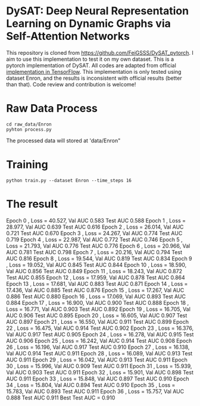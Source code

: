 # DySAT: Deep Neural Representation Learning on Dynamic Graphs via Self-Attention Networks
This repository is cloned from https://github.com/FeiGSSS/DySAT_pytorch. I aim to use this implementation to test it on my own dataset.
This is a pytorch implementation of DySAT. All codes are adapted from official [implementation in TensorFlow](https://github.com/aravindsankar28/DySAT). This implementation is only tested using dataset Enron, and the results is inconsistent with official results (better than that). Code review and contribution is welcome!

# Raw Data Process
```
cd raw_data/Enron
pyhton process.py
```
The processed data will stored at 'data/Enron"

# Training
```
python train.py --dataset Enron --time_steps 16
```

# The result
Epoch 0  ,  Loss = 40.527, Val AUC 0.583 Test AUC 0.588
Epoch 1  ,  Loss = 28.977, Val AUC 0.639 Test AUC 0.616
Epoch 2  ,  Loss = 26.014, Val AUC 0.721 Test AUC 0.670
Epoch 3  ,  Loss = 24.267, Val AUC 0.774 Test AUC 0.719
Epoch 4  ,  Loss = 22.987, Val AUC 0.772 Test AUC 0.746
Epoch 5  ,  Loss = 21.793, Val AUC 0.776 Test AUC 0.776
Epoch 6  ,  Loss = 20.966, Val AUC 0.781 Test AUC 0.798
Epoch 7  ,  Loss = 20.216, Val AUC 0.794 Test AUC 0.816
Epoch 8  ,  Loss = 19.544, Val AUC 0.819 Test AUC 0.834
Epoch 9  ,  Loss = 19.052, Val AUC 0.845 Test AUC 0.844
Epoch 10 ,  Loss = 18.590, Val AUC 0.856 Test AUC 0.849
Epoch 11 ,  Loss = 18.243, Val AUC 0.872 Test AUC 0.855
Epoch 12 ,  Loss = 17.959, Val AUC 0.878 Test AUC 0.864
Epoch 13 ,  Loss = 17.681, Val AUC 0.883 Test AUC 0.871
Epoch 14 ,  Loss = 17.436, Val AUC 0.885 Test AUC 0.876
Epoch 15 ,  Loss = 17.267, Val AUC 0.886 Test AUC 0.880
Epoch 16 ,  Loss = 17.069, Val AUC 0.893 Test AUC 0.884
Epoch 17 ,  Loss = 16.900, Val AUC 0.900 Test AUC 0.888
Epoch 18 ,  Loss = 16.771, Val AUC 0.903 Test AUC 0.892
Epoch 19 ,  Loss = 16.705, Val AUC 0.906 Test AUC 0.895
Epoch 20 ,  Loss = 16.605, Val AUC 0.907 Test AUC 0.897
Epoch 21 ,  Loss = 16.550, Val AUC 0.911 Test AUC 0.899
Epoch 22 ,  Loss = 16.475, Val AUC 0.914 Test AUC 0.902
Epoch 23 ,  Loss = 16.376, Val AUC 0.917 Test AUC 0.905
Epoch 24 ,  Loss = 16.278, Val AUC 0.915 Test AUC 0.906
Epoch 25 ,  Loss = 16.242, Val AUC 0.914 Test AUC 0.908
Epoch 26 ,  Loss = 16.196, Val AUC 0.917 Test AUC 0.910
Epoch 27 ,  Loss = 16.138, Val AUC 0.914 Test AUC 0.911
Epoch 28 ,  Loss = 16.089, Val AUC 0.913 Test AUC 0.911
Epoch 29 ,  Loss = 16.042, Val AUC 0.913 Test AUC 0.911
Epoch 30 ,  Loss = 15.996, Val AUC 0.909 Test AUC 0.911
Epoch 31 ,  Loss = 15.939, Val AUC 0.903 Test AUC 0.911
Epoch 32 ,  Loss = 15.901, Val AUC 0.898 Test AUC 0.911
Epoch 33 ,  Loss = 15.848, Val AUC 0.897 Test AUC 0.910
Epoch 34 ,  Loss = 15.804, Val AUC 0.894 Test AUC 0.910
Epoch 35 ,  Loss = 15.783, Val AUC 0.893 Test AUC 0.911
Epoch 36 ,  Loss = 15.757, Val AUC 0.888 Test AUC 0.911
Best Test AUC = 0.910


